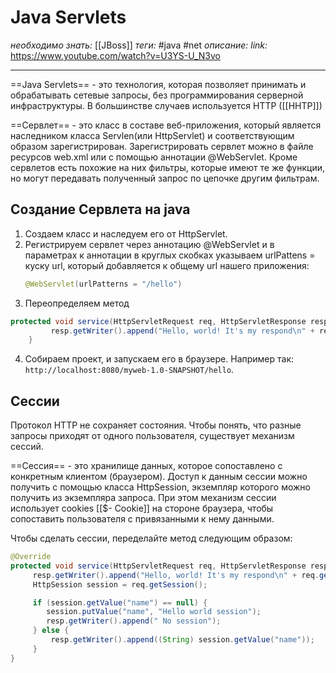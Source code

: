 # Java Servlets
*необходимо знать:* [[JBoss]]
*теги:* #java #net 
*описание:* 
*link:* https://www.youtube.com/watch?v=U3YS-U_N3vo

---
==Java Servlets== - это технология, которая позволяет принимать и обрабатывать сетевые запросы, без программирования серверной инфраструктуры. В большинстве случаев используется HTTP ([[HHTP]])

==Сервлет== - это класс в составе веб-приложения, который является наследником класса Servlen(или HttpServlet) и соответствующим образом зарегистрирован. Зарегистрировать сервлет можно в файле ресурсов web.xml или с помощью аннотации @WebServlet.
	Кроме сервлетов есть похожие на них фильтры, которые имеют те же функции, но могут передавать полученный запрос по цепочке другим фильтрам.
	
## Создание Сервлета на java
1. Создаем класс и наследуем его от HttpServlet.
2. Регистрируем сервлет через аннотацию @WebServlet и в параметрах к аннотации в круглых скобках указываем urlPattens = куску url, который добавляется к общему url нашего приложения:
	```java
	@WebServlet(urlPatterns = "/hello")
	
	```
3. Переопределяем метод 
```java
protected void service(HttpServletRequest req, HttpServletResponse resp) throws ServletException, IOException {
         resp.getWriter().append("Hello, world! It's my respond\n" + req.getMethod());
    }
``` 
4. Собираем проект, и запускаем его в браузере. Например так: `http://localhost:8080/myweb-1.0-SNAPSHOT/hello`.

## Сессии
Протокол HTTP не сохраняет состояния. Чтобы понять, что разные запросы приходят от одного пользователя, существует механизм сессий.

==Сессия== - это хранилище данных, которое сопоставлено с конкретным клиентом (браузером). Доступ к данным сессии можно получить с помощью класса HttpSession, экземпляр которого можно получить из экземпляра запроса. При этом механизм сессии использует cookies [[$- Cookie]] на стороне браузера, чтобы сопоставить пользователя с привязанными к нему данными.

Чтобы сделать сессии, переделайте метод следующим образом:
```java
@Override
protected void service(HttpServletRequest req, HttpServletResponse resp) throws ServletException, IOException {
	 resp.getWriter().append("Hello, world! It's my respond\n" + req.getMethod());
	 HttpSession session = req.getSession();

	 if (session.getValue("name") == null) {
		session.putValue("name", "Hello world session");
		resp.getWriter().append(" No session");
	 } else {
		 resp.getWriter().append((String) session.getValue("name"));
	 }
}
```